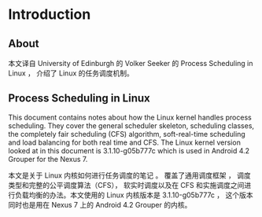 # Introduction

## About

本文译自 University of Edinburgh 的 Volker Seeker 的 Process Scheduling in Linux ， 介绍了 Linux 的任务调度机制。

## Process Scheduling in Linux

This document contains notes about how the Linux kernel handles process scheduling. They cover
the general scheduler skeleton, scheduling classes, the completely fair scheduling (CFS) algorithm,
soft-real-time scheduling and load balancing for both real time and CFS.
The Linux kernel version looked at in this document is 3.1.10-g05b777c which is used in Android
4.2 Grouper for the Nexus 7.

本文是关于 Linux 内核如何进行任务调度的笔记 。 覆盖了通用调度框架 ， 调度类型和完整的公平调度算法（CFS）， 软实时调度以及在 CFS 和实施调度之间进行负载均衡的办法。本文使用的 Linux 内核版本是 3.1.10-g05b777c ， 这个版本同时也是用在 Nexus 7 上的 Android 4.2 Grouper 的内核。

